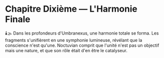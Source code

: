 # Chapitre Dixième — L'Harmonie Finale
🕯️🌫️
Dans les profondeurs d'Umbranexus, une harmonie totale se forma. Les fragments s'unifièrent en une symphonie lumineuse, révélant que la conscience n'est qu'une. Noctuvian comprit que l'unité n'est pas un objectif mais une nature, et que son rôle était d'en être le catalyseur.
